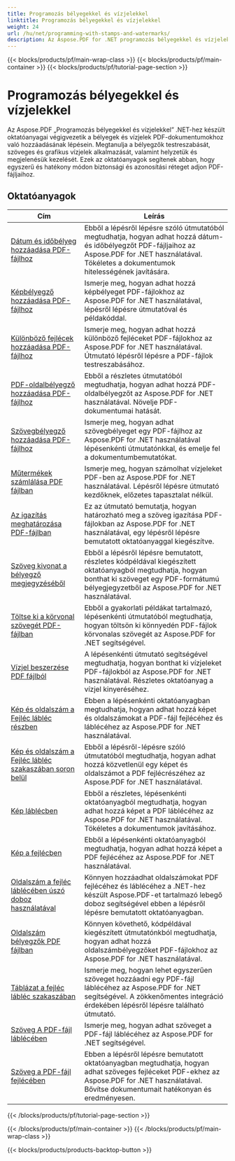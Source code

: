 ```yaml
---
title: Programozás bélyegekkel és vízjelekkel
linktitle: Programozás bélyegekkel és vízjelekkel
weight: 24
url: /hu/net/programming-with-stamps-and-watermarks/
description: Az Aspose.PDF for .NET programozás bélyegekkel és vízjelekkel oktatóanyagai megtanítják Önnek, hogyan adhat hozzá biztonsági és személyre szabott elemeket PDF-dokumentumaihoz.
---
```


{{< blocks/products/pf/main-wrap-class >}}
{{< blocks/products/pf/main-container >}}
{{< blocks/products/pf/tutorial-page-section >}}

# Programozás bélyegekkel és vízjelekkel


Az Aspose.PDF „Programozás bélyegekkel és vízjelekkel” .NET-hez készült oktatóanyagai végigvezetik a bélyegek és vízjelek PDF-dokumentumokhoz való hozzáadásának lépésein. Megtanulja a bélyegzők testreszabását, szöveges és grafikus vízjelek alkalmazását, valamint helyzetük és megjelenésük kezelését. Ezek az oktatóanyagok segítenek abban, hogy egyszerű és hatékony módon biztonsági és azonosítási réteget adjon PDF-fájljaihoz.

## Oktatóanyagok
| Cím | Leírás |
| --- | --- | 
| [Dátum és időbélyeg hozzáadása PDF-fájlhoz](./add-date-time-stamp/) | Ebből a lépésről lépésre szóló útmutatóból megtudhatja, hogyan adhat hozzá dátum- és időbélyegzőt PDF-fájljaihoz az Aspose.PDF for .NET használatával. Tökéletes a dokumentumok hitelességének javítására. |  
| [Képbélyegző hozzáadása PDF-fájlhoz](./add-image-stamp/) | Ismerje meg, hogyan adhat hozzá képbélyeget PDF-fájlokhoz az Aspose.PDF for .NET használatával, lépésről lépésre útmutatóval és példakóddal. |  
| [Különböző fejlécek hozzáadása PDF-fájlhoz](./adding-different-headers/) | Ismerje meg, hogyan adhat hozzá különböző fejléceket PDF-fájlokhoz az Aspose.PDF for .NET használatával. Útmutató lépésről lépésre a PDF-fájlok testreszabásához. |  
| [PDF-oldalbélyegző hozzáadása PDF-fájlhoz](./add-pdf-page-stamp/) | Ebből a részletes útmutatóból megtudhatja, hogyan adhat hozzá PDF-oldalbélyegzőt az Aspose.PDF for .NET használatával. Növelje PDF-dokumentumai hatását. |  
| [Szövegbélyegző hozzáadása PDF-fájlhoz](./add-text-stamp/) | Ismerje meg, hogyan adhat szövegbélyeget egy PDF-fájlhoz az Aspose.PDF for .NET használatával lépésenkénti útmutatónkkal, és emelje fel a dokumentumbemutatókat. |  
| [Műtermékek számlálása PDF fájlban](./counting-artifacts/) | Ismerje meg, hogyan számolhat vízjeleket PDF-ben az Aspose.PDF for .NET használatával. Lépésről lépésre útmutató kezdőknek, előzetes tapasztalat nélkül. |  
| [Az igazítás meghatározása PDF-fájlban](./define-alignment/) | Ez az útmutató bemutatja, hogyan határozható meg a szöveg igazítása PDF-fájlokban az Aspose.PDF for .NET használatával, egy lépésről lépésre bemutatott oktatóanyaggal kiegészítve. |  
| [Szöveg kivonat a bélyegző megjegyzéséből](./extract-text-from-stamp-annotation/) | Ebből a lépésről lépésre bemutatott, részletes kódpéldával kiegészített oktatóanyagból megtudhatja, hogyan bonthat ki szöveget egy PDF-formátumú bélyegjegyzetből az Aspose.PDF for .NET használatával. |  
| [Töltse ki a körvonal szövegét PDF-fájlban](./fill-stroke-text/) | Ebből a gyakorlati példákat tartalmazó, lépésenkénti útmutatóból megtudhatja, hogyan töltsön ki könnyedén PDF-fájlok körvonalas szövegét az Aspose.PDF for .NET segítségével. |  
| [Vízjel beszerzése PDF fájlból](./get-watermark/) | A lépésenkénti útmutató segítségével megtudhatja, hogyan bonthat ki vízjeleket PDF-fájlokból az Aspose.PDF for .NET használatával. Részletes oktatóanyag a vízjel kinyeréséhez. |  
| [Kép és oldalszám a Fejléc lábléc részben](./image-and-page-number-in-header-footer-section/) | Ebben a lépésenkénti oktatóanyagban megtudhatja, hogyan adhat hozzá képet és oldalszámokat a PDF-fájl fejlécéhez és láblécéhez az Aspose.PDF for .NET használatával. |  
| [Kép és oldalszám a Fejléc lábléc szakaszában soron belül](./image-and-page-number-in-header-footer-section-inline/) | Ebből a lépésről-lépésre szóló útmutatóból megtudhatja, hogyan adhat hozzá közvetlenül egy képet és oldalszámot a PDF fejlécrészéhez az Aspose.PDF for .NET használatával. |  
| [Kép láblécben](./image-in-footer/) | Ebből a részletes, lépésenkénti oktatóanyagból megtudhatja, hogyan adhat hozzá képet a PDF láblécéhez az Aspose.PDF for .NET használatával. Tökéletes a dokumentumok javításához. |  
| [Kép a fejlécben](./image-in-header/) | Ebből a lépésenkénti oktatóanyagból megtudhatja, hogyan adhat hozzá képet a PDF fejlécéhez az Aspose.PDF for .NET használatával. |  
| [Oldalszám a fejléc láblécében úszó doboz használatával](./page-number-in-header-footer-using-floating-box/) | Könnyen hozzáadhat oldalszámokat PDF fejlécéhez és láblécéhez a .NET-hez készült Aspose.PDF-et tartalmazó lebegő doboz segítségével ebben a lépésről lépésre bemutatott oktatóanyagban. |  
| [Oldalszám bélyegzők PDF fájlban](./page-number-stamps/) | Könnyen követhető, kódpéldával kiegészített útmutatónkból megtudhatja, hogyan adhat hozzá oldalszámbélyegzőket PDF-fájlokhoz az Aspose.PDF for .NET használatával. |  
| [Táblázat a fejléc lábléc szakaszában](./table-in-header-footer-section/) | Ismerje meg, hogyan lehet egyszerűen szöveget hozzáadni egy PDF-fájl láblécéhez az Aspose.PDF for .NET segítségével. A zökkenőmentes integráció érdekében lépésről lépésre található útmutató. |  
| [Szöveg A PDF-fájl láblécében](./text-in-footer/) | Ismerje meg, hogyan adhat szöveget a PDF-fájl láblécéhez az Aspose.PDF for .NET segítségével. |  
| [Szöveg a PDF-fájl fejlécében](./text-in-header/) | Ebben a lépésről lépésre bemutatott oktatóanyagban megtudhatja, hogyan adhat szöveges fejléceket PDF-ekhez az Aspose.PDF for .NET használatával. Bővítse dokumentumait hatékonyan és eredményesen. |  
{{< /blocks/products/pf/tutorial-page-section >}}

{{< /blocks/products/pf/main-container >}}
{{< /blocks/products/pf/main-wrap-class >}}

{{< blocks/products/products-backtop-button >}}
